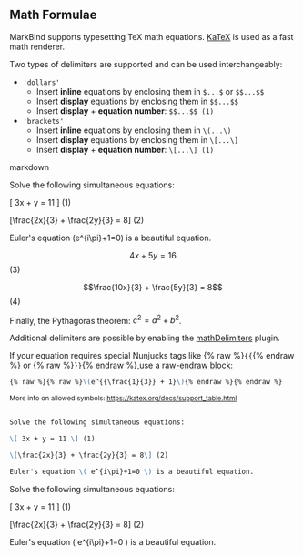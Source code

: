 ## Math Formulae
MarkBind supports typesetting TeX math equations. [KaTeX](https://katex.org) is used as a fast math renderer.

Two types of delimiters are supported and can be used interchangeably:

* `'dollars'`
  * Insert **inline** equations by enclosing them in `$...$` or `$$...$$`
  * Insert **display** equations by enclosing them in `$$...$$`
  * Insert **display** + **equation number**: `$$...$$ (1)`
* `'brackets'`
  * Insert **inline** equations by enclosing them in `\(...\)`
  * Insert **display** equations by enclosing them in `\[...\]`
  * Insert **display** + **equation number**: `\[...\] (1)`

<include src="codeAndOutput.md" boilerplate >
<variable name="highlightStyle">markdown</variable>
<variable name="code">

Solve the following simultaneous equations:

\[ 3x + y = 11 \] (1)

\[\frac{2x}{3} + \frac{2y}{3} = 8\] (2)

Euler's equation \(e^{i\pi}+1=0\) is a beautiful equation.

$$ 4x + 5y = 16 $$ (3)

$$\frac{10x}{3} + \frac{5y}{3} = 8$$ (4)

Finally, the Pythagoras theorem: $c^2 = a^2 + b^2$.

</variable>
</include>

Additional delimiters are possible by enabling the [mathDelimiters](../usingPlugins.md#plugin-mathdelimiters) plugin.

<box type="info">

If your equation requires special Nunjucks tags like {% raw %}`{{`{% endraw %} or {% raw %}`}}`{% endraw %},use a
[raw-endraw block](https://markbind.org/userGuide/tipsAndTricks.html#using-raw-endraw-to-display-content):

```markdown
{% raw %}{% raw %}\(e^{{\frac{1}{3}} + 1}\){% endraw %}{% endraw %}
```

</box>

<small>More info on allowed symbols: https://katex.org/docs/support_table.html</small>

<div id="short" class="d-none">

```markdown

Solve the following simultaneous equations:

\[ 3x + y = 11 \] (1)

\[\frac{2x}{3} + \frac{2y}{3} = 8\] (2)

Euler's equation \( e^{i\pi}+1=0 \) is a beautiful equation.

```
</div>
<div id="examples" class="d-none">

Solve the following simultaneous equations:

\[ 3x + y = 11 \] (1)

\[\frac{2x}{3} + \frac{2y}{3} = 8\] (2)

Euler's equation \( e^{i\pi}+1=0 \) is a beautiful equation.

</div>

